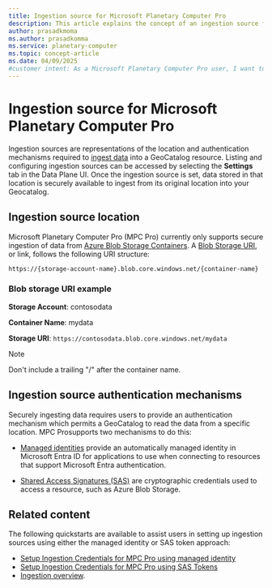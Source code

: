```yaml
---
title: Ingestion source for Microsoft Planetary Computer Pro
description: This article explains the concept of an ingestion source for Microsoft Planetary Computer Pro including the location, URI structure, and authentication methods.
author: prasadkmoma
ms.author: prasadkomma
ms.service: planetary-computer
ms.topic: concept-article
ms.date: 04/09/2025
#customer intent: As a Microsoft Planetary Computer Pro user, I want to understand what an Ingestion Source is. 
---
```


# Ingestion source for Microsoft Planetary Computer Pro

Ingestion sources are representations of the location and authentication mechanisms required to [ingest data](/concepts/ingestion-overview.md) into a GeoCatalog resource. Listing and configuring ingestion sources can be accessed by selecting the **Settings** tab in the Data Plane UI. Once the ingestion source is set, data stored in that location is securely available to ingest from its original location into your Geocatalog. 

## Ingestion source location

Microsoft Planetary Computer Pro (MPC Pro) currently only supports secure ingestion of data from [Azure Blob Storage Containers](/azure/storage/blobs/blob-containers-portal). A [Blob Storage URI](/rest/api/storageservices/naming-and-referencing-containers--blobs--and-metadata), or link, follows the following URI structure:

`https://{storage-account-name}.blob.core.windows.net/{container-name}`

### Blob storage URI example

**Storage Account**: contosodata

**Container Name**: mydata

**Storage URI**: `https://contosodata.blob.core.windows.net/mydata`

>[!NOTE]
> Don't include a trailing "/" after the container name.

## Ingestion source authentication mechanisms

Securely ingesting data requires users to provide an authentication mechanism which permits a GeoCatalog to read the data from a specific location. MPC Prosupports two mechanisms to do this:

- [Managed identities](/entra/identity/managed-identities-azure-resources/overview) provide an automatically managed identity in Microsoft Entra ID for applications to use when connecting to resources that support Microsoft Entra authentication.

- [Shared Access Signatures (SAS)](/azure/storage/common/storage-sas-overview) are cryptographic credentials used to access a resource, such as Azure Blob Storage.


## Related content

The following quickstarts are available to assist users in setting up ingestion sources using either the managed identity or SAS token approach:

- [Setup Ingestion Credentials for MPC Pro using managed identity](./setup-ingestion-credentials-managed-identity.md)
- [Setup Ingestion Credentials for MPC Pro using SAS Tokens](./setup-ingestion-credentials-sas-tokens.md)
- [Ingestion overview](./ingestion-overview.md).